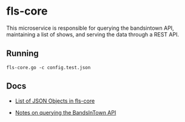 fls-core
========

This microservice is responsible for querying the bandsintown API, maintaining a list of shows, and serving the data through a REST API.

## Running

```
fls-core.go -c config.test.json
```

## Docs

* [List of JSON Objects in fls-core](docs/json-objects-in-fls-core.md)

* [Notes on querying the BandsInTown API](docs/bandsintown-api-notes.md)
